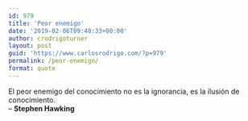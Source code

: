 ```yaml
---
id: 979
title: 'Peor enemigo'
date: '2019-02-06T09:48:33+00:00'
author: crodrigoturner
layout: post
guid: 'https://www.carlosrodrigo.com/?p=979'
permalink: /peor-enemigo/
format: quote
---
```


El peor enemigo del conocimiento no es la ignorancia, es la ilusión de conocimiento.  
– **Stephen Hawking**